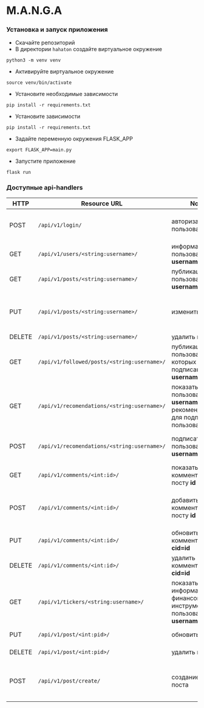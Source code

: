 # M.A.N.G.A
### Установка и запуск приложения
- Скачайте репозиторий
- В директории `hahaton` создайте виртуальное окружение
```
python3 -m venv venv
```

- Активируйте виртуальное окружение
```
source venv/bin/activate
```

- Установите необходимые зависимости
```
pip install -r requirements.txt
```

- Установите зависимости
```
pip install -r requirements.txt
```

- Задайте переменную окружения FLASK_APP
```
export FLASK_APP=main.py
```

- Запустите приложение
```
flask run
```

### Доступные api-handlers

| HTTP      | Resource URL | Notes | CONTENT
| ----------- | ----------- | ---- | -----
| POST  | `/api/v1/login/`      | авторизация пользователя | {"username": username, "password": password}
| GET   | `/api/v1/users/<string:username>/`       | информация о пользователе **username**
| GET   | `/api/v1/posts/<string:username>/`       | публикации пользователя **username**
| PUT   | `/api/v1/posts/<string:username>/`       | изменить пост **pid** | {"content": content, "post_id": pid, "user_id": "user_id"}
| DELETE| `/api/v1/posts/<string:username>/`       | удалить пост **pid** 
| GET   | `/api/v1/followed/posts/<string:username>/`       | публикации пользователей на которых подписан **username**
| GET   | `/api/v1/recomendations/<string:username>/`       | показать пользователю **username** рекомендованных для подписки пользователей
| POST   | `/api/v1/recomendations/<string:username>/`       | подписать на пользователя **username** | {"user_id": uid} - uid авторизованного пользователя
| GET   | `/api/v1/comments/<int:id>/`       | показать комментарии к посту **id**
| POST   | `/api/v1/comments/<int:id>/`       | добавить комментарий к посту **id** | {"content": content, "post_id": pid, "user_id": "user_id"}
| PUT   | `/api/v1/comments/<int:id>/`       | обновить комментарий **cid=id** | {"content": content}
| DELETE   | `/api/v1/comments/<int:id>/`       | удалить комментарий с **cid=id** |
| GET   | `/api/v1/tickers/<string:username>/`       | показать информацию по финансовым инструментам пользователя **username**
| PUT   | `/api/v1/post/<int:pid>/`       | обновить пост **pid** | {"content": content}
| DELETE   | `/api/v1/post/<int:pid>/`       | удалить пост **pid** | {"content": content}
| POST   | `/api/v1/post/create/`       | создание нового поста | {"content": content, "user_id": user_id, "media": media}
